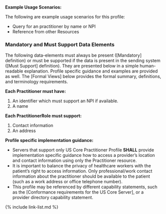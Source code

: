 
**Example Usage Scenarios:**

The following are example usage scenarios for this profile:

-   Query for an practitioner by name or NPI
-   Reference from other Resources


### Mandatory and Must Support Data Elements


The following data-elements must always be present ([Mandatory] definition) or must be supported if the data is present in the sending system ([Must Support] definition). They are presented below in a simple human-readable explanation.  Profile specific guidance and examples are provided as well.  The [Formal Views] below provides the  formal summary, definitions, and  terminology requirements.  

**Each Practitioner must have:**

1.  An identifier which must support an NPI if available.
1.  A name


**Each PractitionerRole must support:**

1.  Contact information
1.  An address

**Profile specific implementation guidance:**

- <span class="bg-success" markdown="1">Servers that support only US Core Practitioner Profile **SHALL** provide implementation specific guidance how to access a provider’s location and contact information using only the Practitioner resource.</span><!-- new-content -->
- <span class="bg-success" markdown="1">It is important to balance the privacy of healthcare workers with the patient’s right to access information. Only professional/work contact information about the practitioner should be available to the patient (such as a work address or office telephone number).</span><!-- new-content -->
- This profile may be referenced by different capability statements, such as the [Conformance requirements for the US Core Server], or a provider directory capability statement.

{% include link-list.md %}

